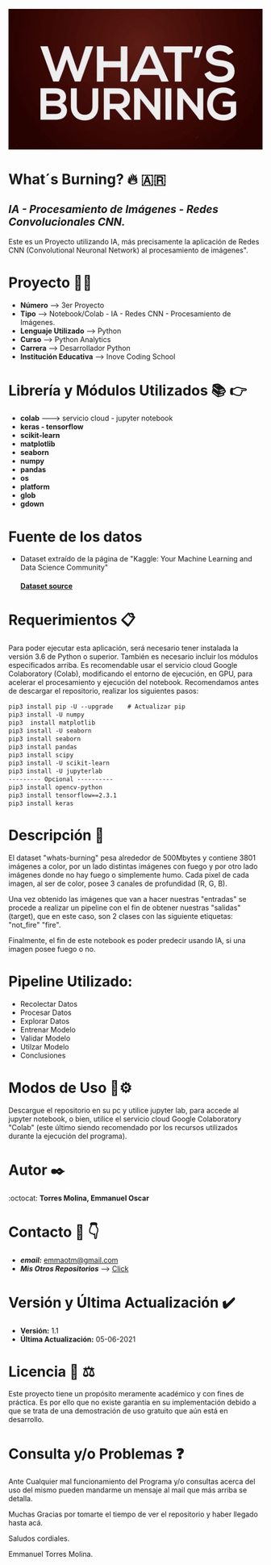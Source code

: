 ![logotipo](./whats_burning.jpg)
# **What´s Burning?** 🔥 🇦🇷
 ## *IA - Procesamiento de Imágenes - Redes Convolucionales CNN.* 
 Este es un Proyecto utilizando IA, más precisamente la aplicación de Redes CNN (Convolutional Neuronal Network) al procesamiento de imágenes".
 
 
# **Proyecto** :technologist:
 - **Número** --> 3er Proyecto
 - **Tipo** --> Notebook/Colab - IA - Redes CNN - Procesamiento de Imágenes.
 - **Lenguaje Utilizado** --> Python
 - **Curso** --> Python Analytics 
 - **Carrera** --> Desarrollador Python
 - **Institución Educativa** --> Inove Coding School
 
 
 # **Librería y Módulos Utilizados** :books: :point_right:
 - **colab** ---> servicio cloud - jupyter notebook
 - **keras - tensorflow**
 - **scikit-learn**
 - **matplotlib**
 - **seaborn**
 - **numpy**
 - **pandas**
 - **os**
 - **platform**
 - **glob**
 - **gdown**
 
 
 # **Fuente de los datos**
 - Dataset extraído de la página de "Kaggle: Your Machine Learning and Data Science Community" 
<a href="https://www.kaggle.com/escofresco/whats-burning"><h4>Dataset source</h4></a>
 
 
 # **Requerimientos** 📋
Para poder ejecutar esta aplicación, será necesario tener instalada la versión 3.6 de Python o superior. También es necesario incluir los módulos especificados arriba.
Es recomendable usar el servicio cloud Google Colaboratory (Colab), modificando el entorno de ejecución, en GPU, para acelerar el procesamiento y ejecución del notebook.
Recomendamos antes de descargar el repositorio, realizar los siguientes pasos:

```
pip3 install pip -U --upgrade    # Actualizar pip
pip3 install -U numpy 
pip3  install matplotlib
pip3 install -U seaborn
pip3 install seaborn
pip3 install pandas
pip3 install scipy
pip3 install -U scikit-learn
pip3 install -U jupyterlab
--------- Opcional ----------
pip3 install opencv-python
pip3 install tensorflow==2.3.1
pip3 install keras
```
 
 
 # **Descripción** :page_facing_up:
El dataset "whats-burning" pesa alrededor de 500Mbytes y contiene 3801 imágenes a color, por un lado distintas imágenes con fuego y por otro lado imágenes donde no hay fuego o simplemente humo. Cada pixel de cada imagen, al ser de color, posee 3 canales de profundidad (R, G, B).

Una vez obtenido las imágenes que van a hacer nuestras "entradas" se procede a realizar un pipeline con el fin de obtener nuestras "salidas" (target), que en este caso, son 2 clases con las siguiente etiquetas: "not_fire" "fire".

Finalmente, el fin de este notebook es poder predecir usando IA, si una imagen posee fuego o no.


# **Pipeline Utilizado:**

- Recolectar Datos
- Procesar Datos
- Explorar Datos
- Entrenar Modelo
- Validar Modelo
- Utilzar Modelo
- Conclusiones

 
 # **Modos de Uso** 🔧⚙️
Descargue el repositorio en su pc y utilice jupyter lab, para accede al jupyter notebook, o bien, utilice el servicio cloud Google Colaboratory "Colab" (este último siendo recomendado por los recursos utilizados durante la ejecución del programa).
 
 
# **Autor** ✒️
:octocat: **Torres Molina, Emmanuel Oscar** 
 
 
# **Contacto** :e-mail: :point_down:
 - ***email:*** emmaotm@gmail.com
 - ***Mis Otros Repositorios*** --> [Click](https://github.com/eotorresmolina?tab=repositories)
 

# **Versión y Última Actualización** :heavy_check_mark:
 - **Versión:** 1.1
 - **Última Actualización:** 05-06-2021


# **Licencia** 📄 :balance_scale:
Este proyecto tiene un propósito meramente académico y con fines de práctica. Es por ello que no existe garantía en su implementación debido a que se trata de una demostración de uso gratuito que aún está en desarrollo. 


# **Consulta y/o Problemas** :question:
  Ante Cualquier mal funcionamiento del Programa y/o consultas acerca del uso del mismo pueden mandarme un mensaje al mail que más arriba se detalla.
  
  Muchas Gracias por tomarte el tiempo de ver el repositorio y haber llegado hasta acá.
  
  Saludos cordiales.
  
  Emmanuel Torres Molina.
